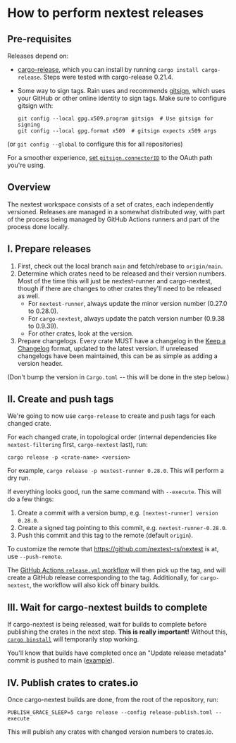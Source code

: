 # How to perform nextest releases

## Pre-requisites

Releases depend on:

* [cargo-release](https://github.com/crate-ci/cargo-release), which you can install by running `cargo install cargo-release`. Steps were tested with cargo-release 0.21.4.
* Some way to sign tags. Rain uses and recommends [gitsign](https://github.com/sigstore/gitsign), which uses your GitHub or other online identity to sign tags. Make sure to configure gitsign with:

  ```
  git config --local gpg.x509.program gitsign  # Use gitsign for signing
  git config --local gpg.format x509  # gitsign expects x509 args
  ```

(or `git config --global` to configure this for all repositories)

For a smoother experience, [set `gitsign.connectorID`](https://github.com/sigstore/gitsign#file-config) to the OAuth path you're using.

## Overview

The nextest workspace consists of a set of crates, each independently versioned. Releases are managed in a somewhat distributed way, with part of the process being managed by GitHub Actions runners and part of the process done locally.

## I. Prepare releases

1. First, check out the local branch `main` and fetch/rebase to `origin/main`.
2. Determine which crates need to be released and their version numbers. Most of the time this will just be nextest-runner and cargo-nextest, though if there are changes to other crates they'll need to be released as well.
    * For `nextest-runner`, always update the minor version number (0.27.0 to 0.28.0).
    * For `cargo-nextest`, always update the patch version number (0.9.38 to 0.9.39).
    * For other crates, look at the version.
3. Prepare changelogs. Every crate MUST have a changelog in the [Keep a Changelog](https://keepachangelog.com/en/1.0.0/) format, updated to the latest version. If unreleased changelogs have been maintained, this can be as simple as adding a version header.

(Don't bump the version in `Cargo.toml` -- this will be done in the step below.)

## II. Create and push tags

We're going to now use `cargo-release` to create and push tags for each changed crate.

For each changed crate, in topological order (internal dependencies like `nextest-filtering` first, `cargo-nextest` last), run:

```
cargo release -p <crate-name> <version>
```

For example, `cargo release -p nextest-runner 0.28.0`. This will perform a dry run.

If everything looks good, run the same command with `--execute`. This will do a few things:

1. Create a commit with a version bump, e.g. `[nextest-runner] version 0.28.0`.
2. Create a signed tag pointing to this commit, e.g. `nextest-runner-0.28.0`.
3. Push this commit and this tag to the remote (default `origin`).

To customize the remote that https://github.com/nextest-rs/nextest is at, use `--push-remote`.

The [GitHub Actions `release.yml` workflow](../.github/workflows/release.yml) will then pick up the tag, and will create a GitHub release corresponding to the tag. Additionally, for `cargo-nextest`, the workflow will also kick off binary builds.

## III. Wait for cargo-nextest builds to complete

If cargo-nextest is being released, wait for builds to complete before publishing the crates in the next step. **This is really important!** Without this, [`cargo binstall`](https://github.com/nextest-rs/nextest/blob/6264dab9b9ca18f1e1e08eb19628cf8534cbc71a/cargo-nextest/Cargo.toml#L57-L67) will temporarily stop working.

You'll know that builds have completed once an "Update release metadata" commit is pushed to main ([example](https://github.com/nextest-rs/nextest/commit/ce9c7fe49b17758b1197b7fa3d2ef6a2c6f9fca2)).

## IV. Publish crates to crates.io

Once cargo-nextest builds are done, from the root of the repository, run:

```
PUBLISH_GRACE_SLEEP=5 cargo release --config release-publish.toml --execute
```

This will publish any crates with changed version numbers to crates.io.
